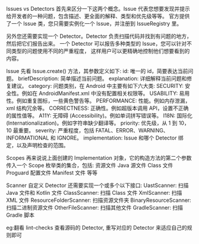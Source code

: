 Issues vs Detectors
首先来区分一下这两个概念。Issue 代表您想要发现并提示给开发者的一种问题，包含描述、更全面的解释、类型和优先级等等。
官方提供了一个 Issue 类，您只需要实例化一个 Issue，并注册到 IssueRegistry 里。

另外您还需要实现一个 Detector。Detector 负责扫描代码并找到有问题的地方，然后把它们报告出来。
一个 Detector 可以报告多种类型的 Issue，您可以针对不同类型的问题使用不同的严重程度，
这样用户可以更精确地控制他们想要看到的内容。

Issue
先看 Issue.create() 方法，其参数定义如下:
    id: 唯一的 id，简要表达当前问题。
    briefDescription: 简单描述当前问题。
    explanation: 详细解释当前问题和修复建议。
    category: 问题类别，在 Android 中主要有如下六大类:
        SECURITY: 安全性。例如在 AndroidManifest.xml 中没有配置相关权限等。
        USABILITY: 易用性。例如重复图标，一些黄色警告等。
        PERFORMANCE: 性能。例如内存泄漏，xml 结构冗余等。
        CORRECTNESS: 正确性。例如超版本调用 API，设置不正确的属性值等。
        A11Y: 无障碍 (Accessibility)。例如单词拼写错误等。
        I18N: 国际化 (Internationalization)。例如字符串缺少翻译等。
    priority: 优先级，从 1 到 10，10 最重要。
    severity: 严重程度，包括 FATAL、ERROR、WARNING、INFORMATIONAL 和 IGNORE。
    implementation: Issue 和哪个 Detector 绑定，以及声明检查的范围。
    
Scopes
再来说说上面创建的 Implementation 对象，它的构造方法的第二个参数传入一个 Scope 枚举类的集合，包括:
    资源文件
    Java 源文件
    Class 文件
    Proguard 配置文件
    Manifest 文件
    等等
    
Scanner
自定义 Detector 还需要实现一个或多个以下接口:
    UastScanner: 扫描 Java 文件和 Kotlin 文件
    ClassScanner: 扫描 Class 文件
    XmlScanner: 扫描 XML 文件
    ResourceFolderScanner: 扫描资源文件夹
    BinaryResourceScanner: 扫描二进制资源文件
    OtherFileScanner: 扫描其他文件
    GradleScanner: 扫描 Gradle 脚本
    
eg:翻看 lint-checks 查看源码的 Detector,
    重写对应的 Detector 来适应自己的规则即可
    

